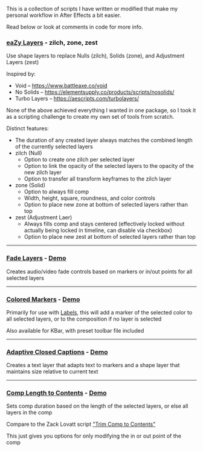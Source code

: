 This is a collection of scripts I have written or modified that make my personal workflow in After Effects a bit easier.

Read below or look at comments in code for more info.

### [eaZy Layers](https://github.com/JSSatchell/After-Effects-Scripts/tree/main/eaZy%20Layers) - zilch, zone, zest
Use shape layers to replace Nulls (zilch), Solids (zone), and Adjustment Layers (zest)

Inspired by:
- Void – https://www.battleaxe.co/void
- No Solids – https://elementsupply.co/products/scripts/nosolids/
- Turbo Layers – https://aescripts.com/turbolayers/

None of the above achieved everything I wanted in one package, so I took it as a scripting challenge to create my own set of tools from scratch.

Distinct features:
- The duration of any created layer always matches the combined length of the currently selected layers
- zilch (Null)
  - Option to create one zilch per selected layer
  - Option to link the opacity of the selected layers to the opacity of the new zilch layer
  - Option to transfer all transform keyframes to the zilch layer
- zone (Solid)
  - Option to always fill comp
  - Width, height, square, roundness, and color controls
  - Option to place new zone at bottom of selected layers rather than top
- zest (Adjustment Laer)
  - Always fills comp and stays centered (effectively locked without actually being locked in timeline, can disable via checkbox)
  - Option to place new zest at bottom of selected layers rather than top
---

### [Fade Layers](https://github.com/JSSatchell/After-Effects-Scripts/tree/main/Fade%20Layers) - [Demo](https://youtu.be/byEFCpwtjYA)
Creates audio/video fade controls based on markers or in/out points for all selected layers

---

### [Colored Markers](https://github.com/JSSatchell/After-Effects-Scripts/tree/main/Colored%20Markers) - [Demo](https://youtu.be/i7ZW1uRf3kY)
Primarily for use with [Labels](https://aescripts.com/labels/), this will add a marker of the selected color to all selected layers, or to the composition if no layer is selected

Also available for KBar, with preset toolbar file included

---

### [Adaptive Closed Captions](https://github.com/JSSatchell/After-Effects-Scripts/blob/main/Adaptive%20Closed%20Captions.jsx) - [Demo](https://youtu.be/Nv624ebIbf4)
Creates a text layer that adapts text to markers and a shape layer that maintains size relative to current text

---

### [Comp Length to Contents](https://github.com/JSSatchell/After-Effects-Scripts/blob/main/Comp%20Length%20to%20Contents.jsx) - [Demo](https://youtu.be/NP-VyGWtlXY)
Sets comp duration based on the length of the selected layers, or else all layers in the comp

Compare to the Zack Lovatt script ["Trim Comp to Contents"](https://aescripts.com/trim-to-comp-contents/)

This just gives you options for only modifying the in or out point of the comp
